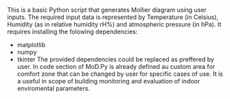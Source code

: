 This is a basic Python script that generates Mollier diagram using user inputs. The required input data is represented by Temperature (in Celsius), Humidity (as in relative humidity rH%) and atmospheric pressure (in hPa).
It requires installing the folowing dependencies:
- matplotlib
- numpy
- tkinter
The provided dependencies could be replaced as preffered by user.
In code section of MoD.Py is already defined au custom area for comfort zone that can be changed by user for specific cases of use.
It is a useful in scope of building monitoring and evaluation of indoor enviromental parameters. 
